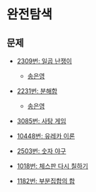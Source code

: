 완전탐색
=======

문제
----
 * [2309번: 일곱 난쟁이](https://www.acmicpc.net/problem/2309)
   * [송은영](https://github.com/SangBeo/algoStudy/blob/master/BFS/%EC%86%A1%EC%9D%80%EC%98%81/2309.md)
  
 * [2231번: 분해합](https://www.acmicpc.net/problem/2231)
   * [송은영](https://github.com/SangBeo/algoStudy/blob/master/BFS/%EC%86%A1%EC%9D%80%EC%98%81/2231.md)
 * [3085번: 사탕 게임](https://www.acmicpc.net/problem/3085)
 * [10448번: 유레카 이론](https://www.acmicpc.net/problem/10448)
 * [2503번: 숫자 야구](https://www.acmicpc.net/problem/2503)
 * [1018번: 체스판 다시 칠하기](https://www.acmicpc.net/problem/1018)
 * [1182번: 부분집합의 합](https://www.acmicpc.net/problem/1182)
